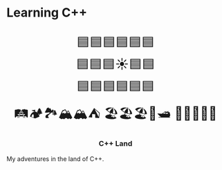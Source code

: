 # Learning C++

<center>
<span style="font-size:30px;">

🟦🟦🟦🟦🟦🟦<br>
🟦🟦🟦☀🟦🟦<br>
🟦🟦🟦🟦🟦🟦<br>
🛤🏕🏞🏔🏔⛺
🏖🏖🏖🚤🛥
🌊🌊🌊🌊🌊

</span>

### **C++ Land**

</center>

My adventures in the land of C++.
